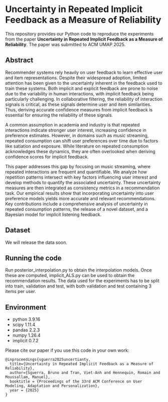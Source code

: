 # Uncertainty in Repeated Implicit Feedback as a Measure of Reliability

This repository provides our Python code to reproduce the experiments from the paper **Uncertainty in Repeated Implicit Feedback as a Measure of
Reliability**. The paper was submitted to ACM UMAP 2025. 

## Abstract
Recommender systems rely heavily on user feedback to learn effective user and item representations. Despite their widespread adoption, limited attention has been given to the uncertainty inherent in the feedback used to train these systems. Both implicit and explicit feedback are prone to noise due to the variability in human interactions, with implicit feedback being particularly challenging. In collaborative filtering, the reliability of interaction signals is critical, as these signals determine user and item similarities. Thus, deriving accurate confidence measures from implicit feedback is essential for ensuring the reliability of these signals.

A common assumption in academia and industry is that repeated interactions indicate stronger user interest, increasing confidence in preference estimates. However, in domains such as music streaming, repeated consumption can shift user preferences over time due to factors like satiation and exposure. While literature on repeated consumption acknowledges these dynamics, they are often overlooked when deriving confidence scores for implicit feedback.

This paper addresses this gap by focusing on music streaming, where repeated interactions are frequent and quantifiable. We analyze how repetition patterns intersect with key factors influencing user interest and develop methods to quantify the associated uncertainty. These uncertainty measures are then integrated as consistency metrics in a recommendation task. Our empirical results show that incorporating uncertainty into user preference models yields more accurate and relevant recommendations. Key contributions include a comprehensive analysis of uncertainty in repeated consumption patterns, the release of a novel dataset, and a Bayesian model for implicit listening feedback.


## Dataset
We will release the data soon.

## Running the code
Run posterior_interpolation.py to obtain the interpolation models. Once these are computed, implicit_ALS.py can be used to obtain the recommendation results. The data used for the experiments has to be split into train, validation and test, with both validation and test containing 3 items per user. 

## Environment

- python 3.9.16
- scipy 1.11.4
- pandas 2.2.3
- numpy 1.26.4
- implicit 0.7.2


Please cite our paper if you use this code in your own work:

```
@inproceedings{sguerra2025uncertianty,
  title={Uncertainty in Repeated Implicit Feedback as a Measure of Reliability},
  author={Sguerra, Bruno and Tran, Viet-Anh and Hennequin, Romain and Moussallam, Manuel},
  booktitle = {Proceedings of the 33rd ACM Conference on User Modeling, Adaptation and Personalization},
  year = {2025}
}
```
